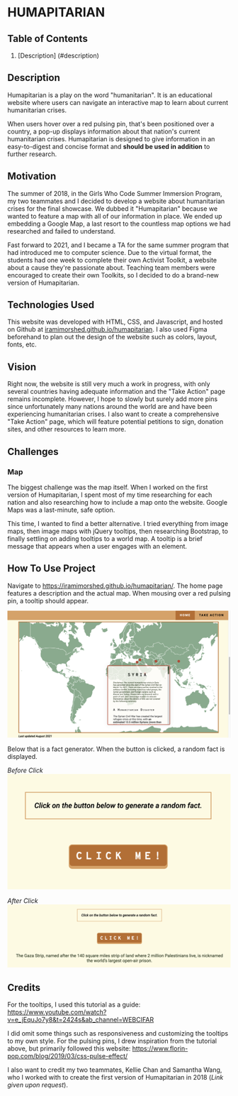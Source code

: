 # HUMAPITARIAN 
## Table of Contents 
1. [Description] (#description) 

<a name="description"></a>
## Description 
Humapitarian is a play on the word "humanitarian". It is an educational website where users can navigate an interactive map to learn about current humanitarian crises. 

When users hover over a red pulsing pin, that's been positioned over a country, a pop-up displays information about that nation's current humanitarian crises. Humapitarian is designed to give information in an easy-to-digest and concise format and **should be used in addition** to further research. 

## Motivation 
The summer of 2018, in the Girls Who Code Summer Immersion Program, my two teammates and I decided to develop a website about humanitarian crises for the final showcase. We dubbed it "Humapitarian" because we wanted to feature a map with all of our information in place. We ended up embedding a Google Map, a last resort to the countless map options we had researched and failed to understand. 

Fast forward to 2021, and I became a TA for the same summer program that had introduced me to computer science. Due to the virtual format, the students had one week to complete their own Activist Toolkit, a website about a cause they're passionate about. Teaching team members were encouraged to create their own Toolkits, so I decided to do a brand-new version of Humapitarian. 

## Technologies Used
This website was developed with HTML, CSS, and Javascript, and hosted on Github at [iramimorshed.github.io/humapitarian](https://iramimorshed.github.io/humapitarian/). I also used Figma beforehand to plan out the design of the website such as colors, layout, fonts, etc. 

## Vision 
Right now, the website is still very much a work in progress, with only several countries having adequate information and the "Take Action" page remains incomplete. However, I hope to slowly but surely add more pins since unfortunately many nations around the world are and have been experiencing humanitarian crises. I also want to create a comprehensive "Take Action" page, which will feature potential petitions to sign, donation sites, and other resources to learn more. 

## Challenges
### Map
The biggest challenge was the map itself. When I worked on the first version of Humapitarian, I spent most of my time researching for each nation and also researching how to include a map onto the website. Google Maps was a last-minute, safe option. 

This time, I wanted to find a better alternative. I tried everything from image maps, then image maps with jQuery tooltips, then researching Bootstrap, to finally settling on adding tooltips to a world map. A tooltip is a brief message that appears when a user engages with an element. 

## How To Use Project
Navigate to https://iramimorshed.github.io/humapitarian/. The home page features a description and the actual map. When mousing over a red pulsing pin, a tooltip should appear. 

![A screenshot showing what happens when a pin is moused over.](screenshot-map.png)

Below that is a fact generator. When the button is clicked, a random fact is displayed. 

*Before Click*
![A screenshot showing the button before it's clicked.](fact-gen-before.png)

*After Click*
![A screenshot showing the button and the fact after it's clicked.](fact-gen-after.png)

## Credits
For the tooltips, I used this tutorial as a guide: https://www.youtube.com/watch?v=e_jEquJo7y8&t=2424s&ab_channel=WEBCIFAR

I did omit some things such as responsiveness and customizing the tooltips to my own style. For the pulsing pins, I drew inspiration from the tutorial above, but primarily followed this website: https://www.florin-pop.com/blog/2019/03/css-pulse-effect/

I also want to credit my two teammates, Kellie Chan and Samantha Wang, who I worked with to create the first version of Humapitarian in 2018 (*Link given upon request*). 


